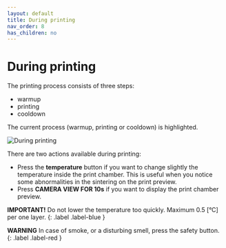 ```yaml
---
layout: default
title: During printing	
nav_order: 8
has_children: no
---
```

<h1> During printing </h1>

The printing process consists of three steps:
- warmup
- printing
- cooldown

The current process (warmup, printing or cooldown) is highlighted. 

![During printing](/during_printing.png)

There are two actions available during printing:
- Press the **temperature** button if you want to change slightly the temperature inside the print chamber. This is useful when you notice some abnormalities in the sintering on the print preview.
- Press **CAMERA VIEW FOR 10s** if you want to display the print chamber preview.

**IMPORTANT!** Do not lower the temperature too quickly. Maximum 0.5 [°C] per one layer.
{: .label .label-blue }

**WARNING** In case of smoke, or a disturbing smell, press the safety button.
{: .label .label-red }




